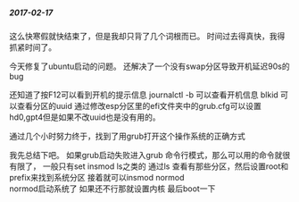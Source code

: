 ##### 2017-02-17

这么快寒假就快结束了，但是我却只背了几个词根而已。
时间过去得真快，我得抓紧时间了。

今天修复了ubuntu启动的问题。
还解决了一个没有swap分区导致开机延迟90s的bug

还知道了按F12可以看到开机的提示信息
journalctl -b 可以查看开机信息
blkid 可以查看分区的uuid
通过修改esp分区里的efi文件夹中的grub.cfg可以设置hd0,gpt4但是如果不改uuid也是没有用的。

通过几个小时努力终于，找到了用grub打开这个操作系统的正确方式

我先总结下吧。
如果grub启动失败进入grub 命令行模式，那么可以用的命令就很有限了，
一般只有set insmod ls之类的
通过ls 查看有那些分区，然后设置root和prefix来找到系统分区
接着就可以insmod normod    
normod启动系统了
如果还不行那就设置内核
最后boot一下


